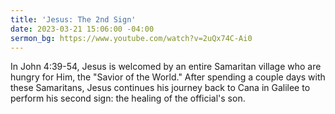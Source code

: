 ```yaml
---
title: 'Jesus: The 2nd Sign'
date: 2023-03-21 15:06:00 -04:00
sermon_bg: https://www.youtube.com/watch?v=2uQx74C-Ai0
---
```


In John 4:39-54, Jesus is welcomed by an entire Samaritan village who are hungry for Him, the "Savior of the World." After spending a couple days with these Samaritans, Jesus continues his journey back to Cana in Galilee to perform his second sign: the healing of the official's son.